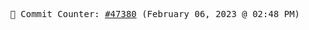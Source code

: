 <p align="center">
    <samp>
        📮 Commit Counter: <a href="https://github.com/Javascript-void0/Javascript-void0/commits/main">#47380</a> (February 06, 2023 @ 02:48 PM)
    </samp>
</p>